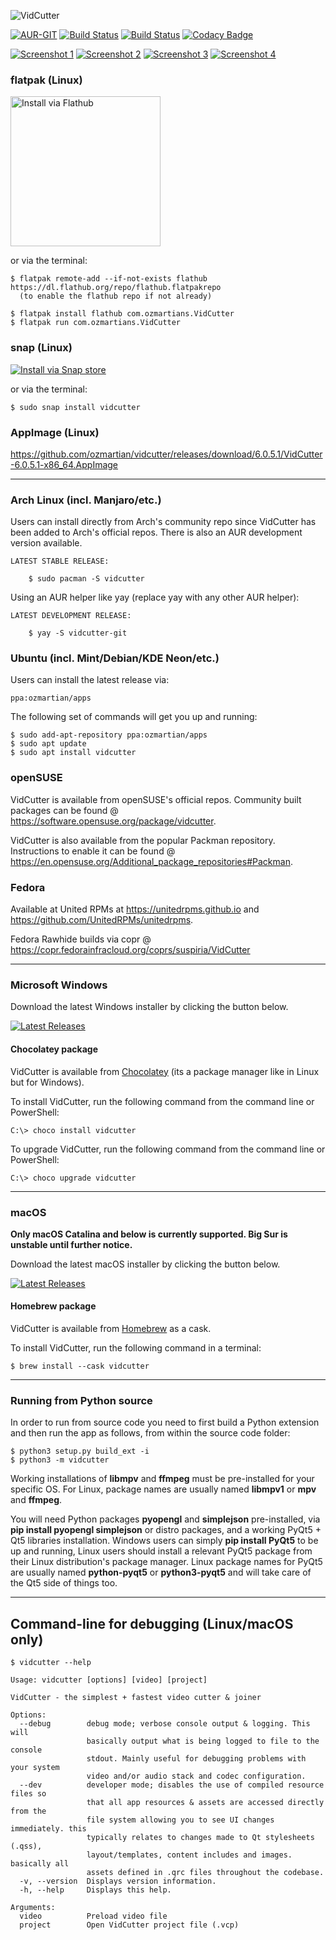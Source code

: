 ![VidCutter](http://vidcutter.ozmartians.com/vidcutter-banner.png)

[![AUR-GIT](https://img.shields.io/aur/version/vidcutter-git.svg)](https://aur.archlinux.org/packages/vidcutter-git)
[![Build Status](https://ci.appveyor.com/api/projects/status/jgasythb2vqsxy7v?svg=true)](https://ci.appveyor.com/project/ozmartian/vidcutter/build/artifacts)
[![Build Status](https://ci.appveyor.com/api/projects/status/sl8iyqp0232sehuf?svg=true)](https://ci.appveyor.com/project/ozmartian/vidcutter-osx/build/artifacts)
[![Codacy Badge](https://api.codacy.com/project/badge/Grade/425a00c7c6af446ba87c6152567d9f7e)](https://www.codacy.com/app/ozmartian/vidcutter)

[![Screenshot 1](https://cdn.rawgit.com/ozmartian/vidcutter/gh-pages/images/vidcutter-01-thumb.png)](https://cdn.rawgit.com/ozmartian/vidcutter/gh-pages/images/vidcutter-01.png) 
[![Screenshot 2](https://cdn.rawgit.com/ozmartian/vidcutter/gh-pages/images/vidcutter-02-thumb.png)](https://cdn.rawgit.com/ozmartian/vidcutter/gh-pages/images/vidcutter-02.png) 
[![Screenshot 3](https://cdn.rawgit.com/ozmartian/vidcutter/gh-pages/images/vidcutter-03-thumb.png)](https://cdn.rawgit.com/ozmartian/vidcutter/gh-pages/images/vidcutter-03.png) 
[![Screenshot 4](https://cdn.rawgit.com/ozmartian/vidcutter/gh-pages/images/vidcutter-04-thumb.png)](https://cdn.rawgit.com/ozmartian/vidcutter/gh-pages/images/vidcutter-04.png)

### flatpak (Linux)

<a href='https://flathub.org/apps/details/com.ozmartians.VidCutter'><img width='240' alt='Install via Flathub' src='https://flathub.org/assets/badges/flathub-badge-en.png'/></a>

or via the terminal:

```
$ flatpak remote-add --if-not-exists flathub https://dl.flathub.org/repo/flathub.flatpakrepo
  (to enable the flathub repo if not already)
  
$ flatpak install flathub com.ozmartians.VidCutter
$ flatpak run com.ozmartians.VidCutter
```

### snap (Linux)

<a href='https://snapcraft.io/vidcutter'><img alt='Install via Snap store' src='https://snapcraft.io/static/images/badges/en/snap-store-black.svg'/></a>

or via the terminal:

```
$ sudo snap install vidcutter
```

### AppImage (Linux)

https://github.com/ozmartian/vidcutter/releases/download/6.0.5.1/VidCutter-6.0.5.1-x86_64.AppImage

***

### Arch Linux  (incl. Manjaro/etc.)

Users can install directly from Arch's community repo since VidCutter has been added to Arch's official repos. There is also an AUR development version available.
   
    LATEST STABLE RELEASE:

        $ sudo pacman -S vidcutter

Using an AUR helper like yay (replace yay with any other AUR helper):

    LATEST DEVELOPMENT RELEASE:
    
        $ yay -S vidcutter-git

### Ubuntu (incl. Mint/Debian/KDE Neon/etc.)

Users can install the latest release via:

    ppa:ozmartian/apps

The following set of commands will get you up and running:

    $ sudo add-apt-repository ppa:ozmartian/apps
    $ sudo apt update
    $ sudo apt install vidcutter

### openSUSE

VidCutter is available from openSUSE's official repos. Community built packages can be found @ https://software.opensuse.org/package/vidcutter.

VidCutter is also available from the popular Packman repository. Instructions to enable it can be found @ https://en.opensuse.org/Additional_package_repositories#Packman.

### Fedora

Available at United RPMs at https://unitedrpms.github.io and https://github.com/UnitedRPMs/unitedrpms.

Fedora Rawhide builds via copr @ https://copr.fedorainfracloud.org/coprs/suspiria/VidCutter

***

### Microsoft Windows

Download the latest Windows installer by clicking the button below.

[![Latest Releases](http://tvlinker.ozmartians.com/images/button-latest-release.png)](https://github.com/ozmartian/vidcutter/releases/latest)

#### Chocolatey package

VidCutter is available from [Chocolatey](https://chocolatey.org) (its a package manager like in Linux but
for Windows).

  To install VidCutter, run the following command from the command line or PowerShell:
  ```
  C:\> choco install vidcutter
  ```
  To upgrade VidCutter, run the following command from the command line or PowerShell:
  ```
  C:\> choco upgrade vidcutter
  ```

***

### macOS

**Only macOS Catalina and below is currently supported. Big Sur is unstable until further notice.**

Download the latest macOS installer by clicking the button below.

[![Latest Releases](http://tvlinker.ozmartians.com/images/button-latest-release.png)](https://github.com/ozmartian/vidcutter/releases/latest)

#### Homebrew package

VidCutter is available from [Homebrew](https://brew.sh) as a cask.

  To install VidCutter, run the following command in a terminal:
  ```
  $ brew install --cask vidcutter
  ```

***

### Running from Python source

In order to run from source code you need to first build a Python extension and then run the app as follows, from within the source code folder:

```
$ python3 setup.py build_ext -i
$ python3 -m vidcutter
```

Working installations of **libmpv** and **ffmpeg** must be pre-installed for your specific OS. For Linux, package names are usually named **libmpv1** or **mpv** and **ffmpeg**.

You will need Python packages **pyopengl** and **simplejson** pre-installed, via **pip install pyopengl simplejson** or distro packages, and a working PyQt5 + Qt5 libraries installation. Windows users can simply **pip install PyQt5** to be up and running, Linux users should install a relevant PyQt5 package from their Linux distribution's package manager. Linux package names for PyQt5 are usually named **python-pyqt5** or **python3-pyqt5** and will take care of the Qt5 side of things too.

***

## Command-line for debugging (Linux/macOS only)

```
$ vidcutter --help

Usage: vidcutter [options] [video] [project]

VidCutter - the simplest + fastest video cutter & joiner

Options:
  --debug        debug mode; verbose console output & logging. This will
                 basically output what is being logged to file to the console
                 stdout. Mainly useful for debugging problems with your system
                 video and/or audio stack and codec configuration.
  --dev          developer mode; disables the use of compiled resource files so
                 that all app resources & assets are accessed directly from the
                 file system allowing you to see UI changes immediately. this
                 typically relates to changes made to Qt stylesheets (.qss),
                 layout/templates, content includes and images. basically all
                 assets defined in .qrc files throughout the codebase.
  -v, --version  Displays version information.
  -h, --help     Displays this help.

Arguments:
  video          Preload video file
  project        Open VidCutter project file (.vcp)
```
